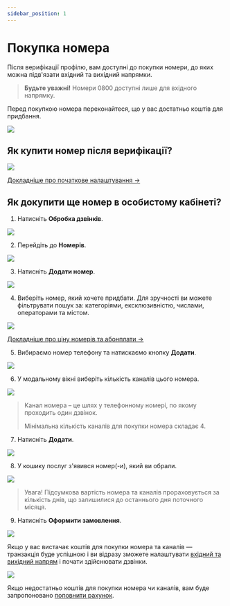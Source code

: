 ```yaml
---
sidebar_position: 1
---
```


# Покупка номера

Після верифікації профілю, вам доступні до покупки номери, до яких можна підв'язати вхідний та вихідний напрямки.

> **Будьте уважні!** Номери 0800 доступні лише для вхідного напрямку.

Перед покупкою номера переконайтеся, що у вас достатньо коштів для придбання.

![](../../img/authorization/line.svg)

## Як купити номер після верифікації?

![](../../img/call-processing/i-numbers-2.svg)

[Докладніше про початкове налаштування →](/step-by-step-project-setup)

## Як докупити ще номер в особистому кабінеті?

1. Натисніть **Обробка дзвінків**.

![](../../img/call-processing/i-numbers-3.svg)

2. Перейдіть до **Номерів**.

![](../../img/call-processing/i-numbers-4.svg)

3. Натисніть **Додати номер**. 

![](../../img/call-processing/i-numbers-5.svg)

4. Виберіть номер, який хочете придбати. Для зручності ви можете фільтрувати пошук за: категоріями, ексклюзивністю, числами, операторами та містом.

![](../../img/call-processing/i-numbers-6.svg)

[Докладніше про ціну номерів та абонплати →](#)

5. Вибираємо номер телефону та натискаємо кнопку **Додати**.

![](../../img/call-processing/i-numbers-7.svg)

6. У модальному вікні виберіть кількість каналів цього номера.

![](../../img/call-processing/i-numbers-8.svg)

> Канал номера – це шлях у телефонному номері, по якому проходить один дзвінок.
>
> Мінімальна кількість каналів для покупки номера складає 4.

7. Натисніть **Додати**.

![](../../img/call-processing/i-numbers-9.svg)

8. У кошику послуг з'явився номер(-и), який ви обрали.

![](../../img/call-processing/i-numbers-10.svg)

> Увага! Підсумкова вартість номера та каналів прораховується за кількість днів, що залишилися до останнього дня поточного місяця.

9. Натисніть **Оформити замовлення**.

![](../../img/call-processing/i-numbers-11.svg)

Якщо у вас вистачає коштів для покупки номера та каналів — транзакція буде успішною і ви відразу зможете налаштувати [вхідний та вихідний напрям](/call-processing/numbers/settings-number) і почати здійснювати дзвінки.

![](../../img/call-processing/i-numbers-12.svg)

Якщо недостатньо коштів для покупки номера чи каналів, вам буде запропоновано [поповнити рахунок](/finance/refill/bank-card).